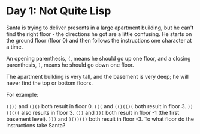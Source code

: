 # Day 1: Not Quite Lisp

Santa is trying to deliver presents in a large apartment building, but he can't
find the right floor - the directions he got are a little confusing. He starts
on the ground floor (floor 0) and then follows the instructions one character at
a time.

An opening parenthesis, `(`, means he should go up one floor, and a closing
parenthesis, `)`, means he should go down one floor.

The apartment building is very tall, and the basement is very deep; he will
never find the top or bottom floors.

For example:

`(())` and `()()` both result in floor 0. `(((` and `(()(()(` both result in
floor 3. `))(((((` also results in floor 3. `())` and `))(` both result in floor
-1 (the first basement level). `)))` and `)())())` both result in floor -3. To what
floor do the instructions take Santa?
